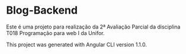 # Blog-Backend

Este é uma projeto para realização da 2ª Avaliação Parcial da disciplina T018 Programação para web I da Unifor.

This project was generated with Angular CLI version 1.1.0.
